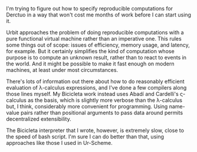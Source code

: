 I'm trying to figure out how to specify reproducible computations for
Derctuo in a way that won't cost me months of work before I can start
using it.

Urbit approaches the problem of doing reproducible computations with a
pure functional virtual machine rather than an imperative one.  This
rules some things out of scope: issues of efficiency, memory usage,
and latency, for example.  But it certainly simplifies the kind of
computation whose purpose is to compute an unknown result, rather than
to react to events in the world.  And it might be possible to make it
fast enough on modern machines, at least under most circumstances.

There's lots of information out there about how to do reasonably
efficient evaluation of λ-calculus expressions, and I've done a few
compilers along those lines myself.  My Bicicleta work instead uses
Abadí and Cardelli's ς-calculus as the basis, which is slightly more
verbose than the λ-calculus but, I think, considerably more convenient
for programming.  Using name-value pairs rather than positional
arguments to pass data around permits decentralized extensibility.

The Bicicleta interpreter that I wrote, however, is extremely slow,
close to the speed of bash script.  I'm sure I can do better than
that, using approaches like those I used in Ur-Scheme.